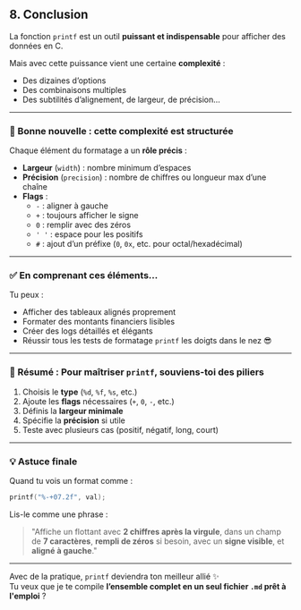## 8. Conclusion

La fonction `printf` est un outil **puissant et indispensable** pour afficher des données en C.

Mais avec cette puissance vient une certaine **complexité** :
- Des dizaines d’options
- Des combinaisons multiples
- Des subtilités d’alignement, de largeur, de précision…

---

### 🎯 Bonne nouvelle : cette complexité est **structurée**

Chaque élément du formatage a un **rôle précis** :
- **Largeur** (`width`) : nombre minimum d’espaces
- **Précision** (`precision`) : nombre de chiffres ou longueur max d’une chaîne
- **Flags** : 
  - `-` : aligner à gauche  
  - `+` : toujours afficher le signe  
  - `0` : remplir avec des zéros  
  - `' '` : espace pour les positifs  
  - `#` : ajout d’un préfixe (`0`, `0x`, etc. pour octal/hexadécimal)

---

### ✅ En comprenant ces éléments...

Tu peux :
- Afficher des tableaux alignés proprement
- Formater des montants financiers lisibles
- Créer des logs détaillés et élégants
- Réussir tous les tests de formatage `printf` les doigts dans le nez 😎

---

### 📘 Résumé : Pour maîtriser `printf`, souviens-toi des piliers

1. Choisis le **type** (`%d`, `%f`, `%s`, etc.)
2. Ajoute les **flags** nécessaires (`+`, `0`, `-`, etc.)
3. Définis la **largeur minimale**
4. Spécifie la **précision** si utile
5. Teste avec plusieurs cas (positif, négatif, long, court)

---

### 💡 Astuce finale

Quand tu vois un format comme :

```c
printf("%-+07.2f", val);
```

Lis-le comme une phrase :
> "Affiche un flottant avec **2 chiffres après la virgule**, dans un champ de **7 caractères**, **rempli de zéros** si besoin, avec un **signe visible**, et **aligné à gauche**."

---

Avec de la pratique, `printf` deviendra ton meilleur allié ✨  
Tu veux que je te compile **l’ensemble complet en un seul fichier `.md` prêt à l'emploi** ?
